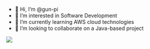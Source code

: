 - 👋 Hi, I’m @gun-pi
- 👀 I’m interested in Software Development
- 🌱 I’m currently learning AWS cloud technologies
- 💞️ I’m looking to collaborate on a Java-based project
<p id="socialIcons"><a href="https://www.linkedin.com/in/pavel-gun/" alt="LinkedIn"><img src="https://img.shields.io/badge/-LinkedIn-blue?style=flat-square&logo=linkedin" /></a></p>

<!---
gun-pi is a ✨ special ✨ repository
--->
